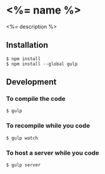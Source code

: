 # <%= name %> #

<%= description %>

## Installation ##

	$ npm install
	$ npm install --global gulp

## Development ##

### To compile the code ###

	$ gulp

### To recompile while you code ###

	$ gulp watch

### To host a server while you code ###

	$ gulp server
